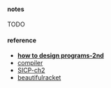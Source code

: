 

#### notes
TODO

#### reference
* **[how to design programs-2nd](https://htdp.org/2018-01-06/Book/index.html)**  
* [compiler](http://composingprograms.com/pages/31-introduction.html#programming-languages) 
* [SICP-ch2](http://sarabander.github.io/sicp/html/Chapter-2.xhtml#Chapter-2)
* [beautifulracket](https://beautifulracket.com/)  